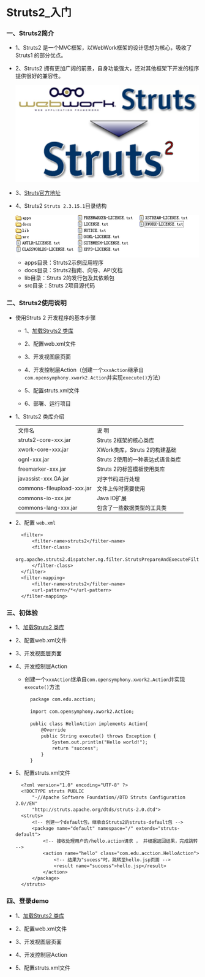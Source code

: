 # Struts2_入门

### 一、Struts2简介

* 1、Struts2 是一个MVC框架，以WebWork框架的设计思想为核心，吸收了Struts1 的部分优点。

* 2、Struts2 拥有更加广阔的前景，自身功能强大，还对其他框架下开发的程序提供很好的兼容性。

    <div align="center"><img src="./img/Struts2.png"/></div>

* 3、[Struts官方地址](http://struts.apache.org)

* 4、Struts2 `Struts 2.3.15.1`目录结构


    <div align="center"><img src="./img/目录结构.png"/></div>

     * apps目录：Struts2示例应用程序
     * docs目录：Struts2指南、向导、API文档
     * lib目录：Struts 2的发行包及其依赖包
     * src目录：Struts 2项目源代码

### 二、Struts2使用说明

* 使用Struts 2 开发程序的基本步骤

    * 1、[加载Struts2 类库](./struts2-lib-xml)

    * 2、配置web.xml文件

    * 3、开发视图层页面

    * 4、开发控制层Action（创建一个`xxxAction`继承自`com.opensymphony.xwork2.Action`并实现`execute()`方法）

    * 5、配置struts.xml文件

    * 6、部署、运行项目

* 1、Struts2 类库介绍

    <table>
       <tr>
          <td>文件名</td>
          <td>说   明</td>
       </tr>
       <tr>
          <td>struts2-core-xxx.jar</td>
          <td>Struts 2框架的核心类库</td>
       </tr>
       <tr>
          <td>xwork-core-xxx.jar</td>
          <td>XWork类库，Struts 2的构建基础</td>
       </tr>
       <tr>
          <td>ognl-xxx.jar</td>
          <td>Struts 2使用的一种表达式语言类库</td>
       </tr>
       <tr>
          <td>freemarker-xxx.jar</td>
          <td>Struts 2的标签模板使用类库</td>
       </tr>
       <tr>
          <td>javassist-xxx.GA.jar</td>
          <td>对字节码进行处理</td>
       </tr>
       <tr>
          <td>commons-fileupload-xxx.jar</td>
          <td>文件上传时需要使用</td>
       </tr>
       <tr>
          <td>commons-io-xxx.jar</td>
          <td>Java IO扩展</td>
       </tr>
       <tr>
          <td>commons-lang-xxx.jar</td>
          <td>包含了一些数据类型的工具类</td>
       </tr>
    </table>

* 2、配置 `web.xml`

        <filter>
            <filter-name>struts2</filter-name>
            <filter-class>
                org.apache.struts2.dispatcher.ng.filter.StrutsPrepareAndExecuteFilter
            </filter-class>
        </filter>
        <filter-mapping>
            <filter-name>struts2</filter-name>
            <url-pattern>/*</url-pattern>
        </filter-mapping>


### 三、初体验

* 1、[加载Struts2 类库](./struts2-lib-xml)

* 2、配置web.xml文件

* 3、开发视图层页面

* 4、开发控制层Action

    * 创建一个`xxxAction`继承自`com.opensymphony.xwork2.Action`并实现`execute()`方法

            package com.edu.acction;

            import com.opensymphony.xwork2.Action;

            public class HelloAction implements Action{
                @Override
                public String execute() throws Exception {
                    System.out.println("Hello world!");
                    return "success";
                }
            }


* 5、配置struts.xml文件

        <?xml version="1.0" encoding="UTF-8" ?>
        <!DOCTYPE struts PUBLIC
            "-//Apache Software Foundation//DTD Struts Configuration 2.0//EN"
            "http://struts.apache.org/dtds/struts-2.0.dtd">
        <struts>
            <!-- 创建一个default包，继承自Struts2的struts-default包 -->
            <package name="default" namespace="/" extends="struts-default">
                <!-- 接收处理用户的/hello.action请求 ， 并根据返回结果，完成跳转 -->
                <action name="hello" class="com.edu.acction.HelloAction">
                    <!-- 结果为"sucess"时，跳转至hello.jsp页面 -->
                    <result name="success">hello.jsp</result>
                </action>
            </package>
        </struts>

### 四、登录demo

* 1、[加载Struts2 类库](./struts2-lib-xml)

* 2、配置web.xml文件

* 3、开发视图层页面

* 4、开发控制层Action

* 5、配置struts.xml文件






